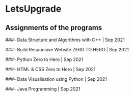# LetsUpgrade

## Assignments of the programs

###- Data Structure and Algorithms with C++ | Sep 2021

###- Build Responsive Website ZERO TO HERO | Sep 2021

###- Python Zero to Hero | Sep 2021

###- HTML & CSS Zero to Hero | Sep 2021

###- Data Visualisation using Python | Sep 2021

###- Java Programming | Sep 2021


